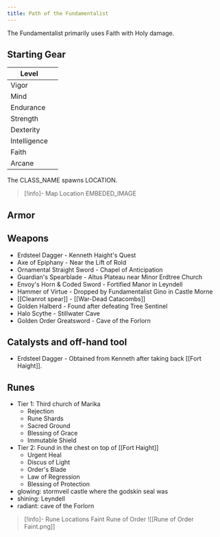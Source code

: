 ```yaml
---
title: Path of the Fundamentalist
---
```


The Fundamentalist primarily uses Faith with Holy damage.

## Starting Gear


| Level |  |
| ---- | ---- |
| Vigor |  |
| Mind |  |
| Endurance |  |
| Strength |  |
| Dexterity |  |
| Intelligence |  |
| Faith |  |
| Arcane |  |

The CLASS_NAME spawns LOCATION.

> [!info]- Map Location
> EMBEDED_IMAGE

## Armor

## Weapons

- Erdsteel Dagger - Kenneth Haight's Quest
- Axe of Epiphany - Near the Lift of Rold
- Ornamental Straight Sword - Chapel of Anticipation
- Guardian's Spearblade - Altus Plateau near Minor Erdtree Church
- Envoy's Horn & Coded Sword - Fortified Manor in Leyndell
- Hammer of Virtue - Dropped by Fundamentalist Gino in Castle Morne
- [[Cleanrot spear]] - [[War-Dead Catacombs]]
- Golden Halberd - Found after defeating Tree Sentinel
- Halo Scythe - Stillwater Cave
- Golden Order Greatsword - Cave of the Forlorn

## Catalysts and off-hand tool
- Erdsteel Dagger - Obtained from Kenneth after taking back [[Fort Haight]].

## Runes
- Tier 1: Third church of Marika
	- Rejection
	- Rune Shards
	- Sacred Ground
	- Blessing of Grace
	- Immutable Shield
- Tier 2: Found in the chest on top of [[Fort Haight]]
	- Urgent Heal
	- Discus of Light
	- Order's Blade
	- Law of Regression
	- Blessing of Protection
- glowing: stormveil castle where the godskin seal was
- shining: Leyndell
- radiant: cave of the Forlorn

> [!info]- Rune Locations
> Faint Rune of Order
> ![[Rune of Order Faint.png]]